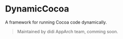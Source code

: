 # DynamicCocoa
A framework for running Cocoa code dynamically.

> Maintained by didi AppArch team, comming soon.
